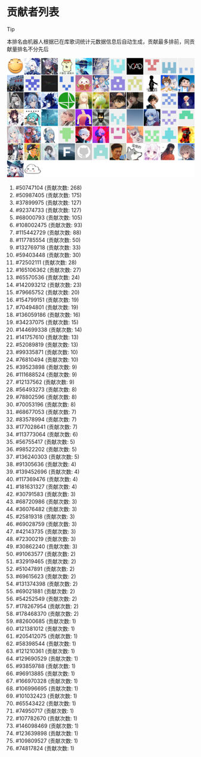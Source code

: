 # 贡献者列表

> [!TIP]
> 本排名由机器人根据已在库歌词统计元数据信息后自动生成，贡献最多排前，同贡献量排名不分先后

![贡献者头像画廊](./CONTRIBUTORS.svg)

1. #50747104 (贡献次数: 268)
2. #50987405 (贡献次数: 175)
3. #37899975 (贡献次数: 127)
4. #92374733 (贡献次数: 127)
5. #68000793 (贡献次数: 105)
6. #108002475 (贡献次数: 93)
7. #115442729 (贡献次数: 88)
8. #117785554 (贡献次数: 50)
9. #132769718 (贡献次数: 33)
10. #59403448 (贡献次数: 30)
11. #72502111 (贡献次数: 28)
12. #165106362 (贡献次数: 27)
13. #65570536 (贡献次数: 24)
14. #142093212 (贡献次数: 23)
15. #79665752 (贡献次数: 20)
16. #154799151 (贡献次数: 19)
17. #70494801 (贡献次数: 19)
18. #136059186 (贡献次数: 16)
19. #34237075 (贡献次数: 15)
20. #144699338 (贡献次数: 14)
21. #141757610 (贡献次数: 13)
22. #52089819 (贡献次数: 13)
23. #99335871 (贡献次数: 10)
24. #76810494 (贡献次数: 10)
25. #39523898 (贡献次数: 9)
26. #111688524 (贡献次数: 9)
27. #12137562 (贡献次数: 9)
28. #56493273 (贡献次数: 8)
29. #78802596 (贡献次数: 8)
30. #70053196 (贡献次数: 8)
31. #68677053 (贡献次数: 7)
32. #83578994 (贡献次数: 7)
33. #177028641 (贡献次数: 7)
34. #113773064 (贡献次数: 6)
35. #56755417 (贡献次数: 5)
36. #98522202 (贡献次数: 5)
37. #136240303 (贡献次数: 5)
38. #91305636 (贡献次数: 4)
39. #139452696 (贡献次数: 4)
40. #117369476 (贡献次数: 4)
41. #181631327 (贡献次数: 4)
42. #30791583 (贡献次数: 3)
43. #68720986 (贡献次数: 3)
44. #36076482 (贡献次数: 3)
45. #25819318 (贡献次数: 3)
46. #69028759 (贡献次数: 3)
47. #42143735 (贡献次数: 3)
48. #72300219 (贡献次数: 3)
49. #30862240 (贡献次数: 3)
50. #91063577 (贡献次数: 2)
51. #32919465 (贡献次数: 2)
52. #51047891 (贡献次数: 2)
53. #69615623 (贡献次数: 2)
54. #131374398 (贡献次数: 2)
55. #69021881 (贡献次数: 2)
56. #54252549 (贡献次数: 2)
57. #178267954 (贡献次数: 2)
58. #178468370 (贡献次数: 2)
59. #82600685 (贡献次数: 1)
60. #121381012 (贡献次数: 1)
61. #205412075 (贡献次数: 1)
62. #58398544 (贡献次数: 1)
63. #121210361 (贡献次数: 1)
64. #129690529 (贡献次数: 1)
65. #93859788 (贡献次数: 1)
66. #96913885 (贡献次数: 1)
67. #166970328 (贡献次数: 1)
68. #106996695 (贡献次数: 1)
69. #101032423 (贡献次数: 1)
70. #65543422 (贡献次数: 1)
71. #74950717 (贡献次数: 1)
72. #107782670 (贡献次数: 1)
73. #146098469 (贡献次数: 1)
74. #123639898 (贡献次数: 1)
75. #109809527 (贡献次数: 1)
76. #74817824 (贡献次数: 1)
